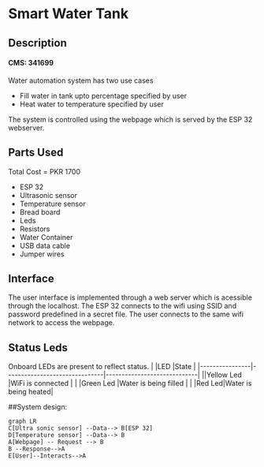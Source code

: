 # Smart Water Tank

## Description
#### CMS: 341699

Water automation system  has two use cases
- Fill water in tank upto percentage specified by user
- Heat water to temperature specified by user

The system is controlled using the webpage which is served by the ESP 32 webserver.

## Parts Used
Total Cost =  PKR 1700
 - ESP 32 
- Ultrasonic sensor
- Temperature sensor
- Bread board
-  Leds
- Resistors
- Water Container
- USB data cable
- Jumper wires
## Interface
The user interface is implemented through a web server which is acessible through the localhost. The ESP 32 connects to the wifi using SSID and password predefined in a secret file. The user connects to the same wifi network to access the webpage.

## Status Leds
Onboard LEDs are present to reflect status.
|                |LED                          |State                         |
|----------------|-------------------------------|-----------------------------|
||Yellow Led             |WiFi is connected            |
|       |Green Led            |Water is being filled           |
|         |Red Led|Water is being heated|




##System design:

```mermaid
graph LR
C[Ultra sonic sensor] --Data--> B[ESP 32]
D[Temperature sensor] --Data--> B
A[Webpage] -- Request --> B
B --Response-->A
E[User]--Interacts-->A
